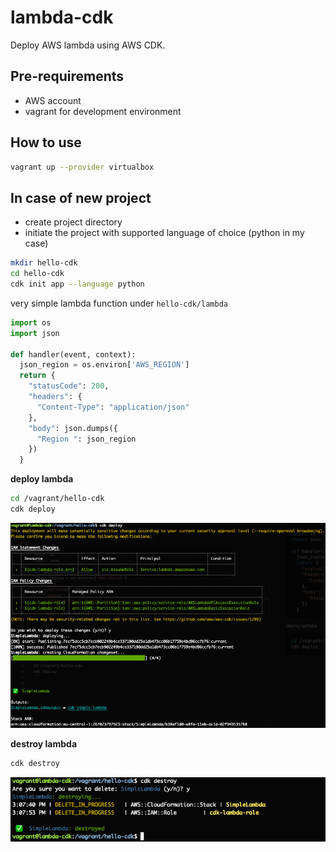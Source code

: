 # lambda-cdk
Deploy AWS lambda using AWS CDK.


## Pre-requirements
- AWS account
- vagrant for development environment

## How to use

```bash
vagrant up --provider virtualbox
```
## In case of new project

- create project directory
- initiate the project with supported language of choice (python in my case)

```bash
mkdir hello-cdk
cd hello-cdk
cdk init app --language python
```

very simple lambda function under `hello-cdk/lambda`

```python
import os
import json
        
def handler(event, context):
  json_region = os.environ['AWS_REGION']
  return {
    "statusCode": 200,
    "headers": {
      "Content-Type": "application/json"
    },
    "body": json.dumps({
      "Region ": json_region
    })
  }
```

**deploy lambda**

```bash
cd /vagrant/hello-cdk
cdk deploy
```

![CDK deploy](img/deploy.png)

**destroy lambda**

```bash
cdk destroy
```

![CDK deploy](img/destroy.png)